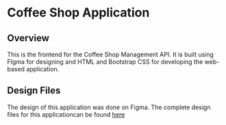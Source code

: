 # Coffee Shop Application

## Overview

This is the frontend for the Coffee Shop Management API. It is built using FIgma for designing and HTML and Bootstrap CSS for developing the web-based application.

## Design Files

The design of this application was done on Figma. The complete design files for this applicationcan be found [here](https://www.figma.com/design/i1dATZL8PlfAvHDPNl1gB1/Coffee-Shop?node-id=0-1&t=VX4dqju5kP97cyUD-1)